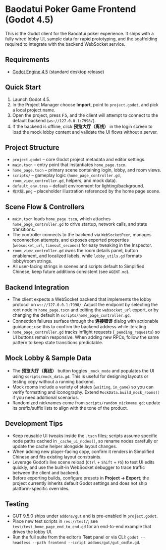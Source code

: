 # Baodatui Poker Game Frontend (Godot 4.5)

This is the Godot client for the Baodatui poker experience. It ships with a fully wired lobby UI, sample data for rapid prototyping, and the scaffolding required to integrate with the backend WebSocket service.

## Requirements

- [Godot Engine 4.5](https://godotengine.org/) (standard desktop release)

## Quick Start

1. Launch Godot 4.5.
2. In the Project Manager choose **Import**, point to `project.godot`, and pick a local project name.
3. Open the project, press <kbd>F5</kbd>, and the client will attempt to connect to the default backend (`ws://127.0.0.1:7998/`).
4. If the backend is offline, click **预览大厅（离线）** in the login screen to load the mock lobby content and validate the UI flows without a server.

## Project Structure

- `project.godot` – core Godot project metadata and editor settings.
- `main.tscn` – entry point that instantiates `home_page.tscn`.
- `home_page.tscn` – primary scene containing login, lobby, and room views.
- `scripts/` – gameplay logic (`home_page_controller.gd`, `room_view_controller.gd`, helpers, and mock data).
- `default_env.tres` – default environment for lighting/background.
- `抱大腿.png` – placeholder illustration referenced by the home page scene.

## Scene Flow & Controllers

- `main.tscn` loads `home_page.tscn`, which attaches `home_page_controller.gd` to drive startup, network calls, and state transitions.
- The controller connects to the backend via `WebSocketPeer`, manages reconnection attempts, and exposes exported properties (`websocket_url`, `timeout_seconds`) for easy tweaking in the Inspector.
- `room_view_controller.gd` owns the room details panel, button enablement, and localized labels, while `lobby_utils.gd` formats lobby/room strings.
- All user-facing strings in scenes and scripts default to Simplified Chinese; keep future additions consistent (see `AGENT.md`).

## Backend Integration

- The client expects a WebSocket backend that implements the lobby protocol on `ws://127.0.0.1:7998/`. Adjust the endpoint by selecting the root node in `home_page.tscn` and editing the `websocket_url` export, or by changing the default in `scripts/home_page_controller.gd`.
- Connection failures surface through the **连接错误** dialog with actionable guidance; use this to confirm the backend address while iterating.
- `home_page_controller.gd` tracks inflight requests (`_pending_requests`) so UI buttons remain responsive. When adding new RPCs, follow the same pattern to keep state transitions predictable.

## Mock Lobby & Sample Data

- The **预览大厅（离线）** button toggles `_mock_mode` and populates the UI using `scripts/mock_data.gd`. This is useful for designing layouts or testing copy without a running backend.
- Mock rooms include a variety of states (`waiting`, `in_game`) so you can verify formatting and iconography. Extend `MockData.build_mock_rooms()` if you need additional scenarios.
- Randomized nicknames come from `scripts/random_nickname.gd`; update its prefix/suffix lists to align with the tone of the product.

## Development Tips

- Keep reusable UI tweaks inside the `.tscn` files; scripts assume specific node paths cached in `_cache_ui_nodes()`, so rename nodes carefully or update the cache helper alongside layout changes.
- When adding new player-facing copy, confirm it renders in Simplified Chinese and fits existing layout constraints.
- Leverage Godot’s live scene reload (`Ctrl` + `Shift` + `F5`) to test UI edits quickly, and use the built-in WebSocket debugger to trace traffic between the client and backend.
- Before exporting builds, configure presets in **Project → Export**; the project currently inherits default Godot settings and does not ship platform-specific overrides.

## Testing

- GUT 9.5.0 ships under `addons/gut` and is pre-enabled in `project.godot`.
- Place new test scripts in `res://test/`; see `test/test_home_page_end_to_end.gd` for an end-to-end example that drives the lobby UI.
- Run the full suite from the editor’s **Test** panel or via CLI: `godot --headless --path frontend --script addons/gut/gut_cmdln.gd`.
